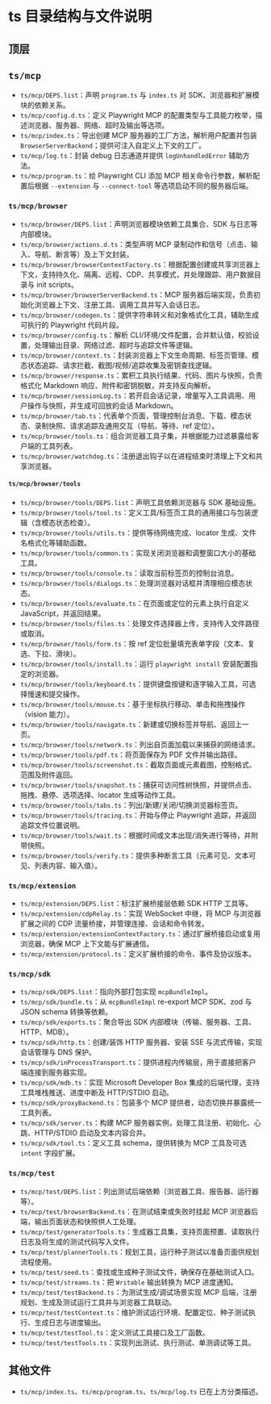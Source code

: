 # ts 目录结构与文件说明

## 顶层

## `ts/mcp`
- `ts/mcp/DEPS.list`：声明 `program.ts` 与 `index.ts` 对 SDK、浏览器和扩展模块的依赖关系。
- `ts/mcp/config.d.ts`：定义 Playwright MCP 的配置类型与工具能力枚举，描述浏览器、服务器、网络、超时及输出等选项。
- `ts/mcp/index.ts`：导出创建 MCP 服务器的工厂方法，解析用户配置并包装 `BrowserServerBackend`；提供可注入自定义上下文的工厂。
- `ts/mcp/log.ts`：封装 debug 日志通道并提供 `logUnhandledError` 辅助方法。
- `ts/mcp/program.ts`：给 Playwright CLI 添加 MCP 相关命令行参数，解析配置后根据 `--extension` 与 `--connect-tool` 等选项启动不同的服务器后端。

### `ts/mcp/browser`
- `ts/mcp/browser/DEPS.list`：声明浏览器模块依赖工具集合、SDK 与日志等内部模块。
- `ts/mcp/browser/actions.d.ts`：类型声明 MCP 录制动作和信号（点击、输入、导航、断言等）及上下文封装。
- `ts/mcp/browser/browserContextFactory.ts`：根据配置创建或共享浏览器上下文，支持持久化、隔离、远程、CDP、共享模式，并处理跟踪、用户数据目录与 init scripts。
- `ts/mcp/browser/browserServerBackend.ts`：MCP 服务器后端实现，负责初始化浏览器上下文、注册工具、调用工具并写入会话日志。
- `ts/mcp/browser/codegen.ts`：提供字符串转义和对象格式化工具，辅助生成可执行的 Playwright 代码片段。
- `ts/mcp/browser/config.ts`：解析 CLI/环境/文件配置，合并默认值，校验设置，处理输出目录、网络过滤、超时与追踪文件等逻辑。
- `ts/mcp/browser/context.ts`：封装浏览器上下文生命周期、标签页管理、模态状态追踪、请求拦截、截图/视频/追踪收集及密钥查找逻辑。
- `ts/mcp/browser/response.ts`：累积工具执行结果、代码、图片与快照，负责格式化 Markdown 响应、附件和密钥脱敏，并支持反向解析。
- `ts/mcp/browser/sessionLog.ts`：若开启会话记录，增量写入工具调用、用户操作与快照，并生成可回放的会话 Markdown。
- `ts/mcp/browser/tab.ts`：代表单个页面，管理控制台消息、下载、模态状态、录制快照、请求追踪及通用交互（导航、等待、ref 定位）。
- `ts/mcp/browser/tools.ts`：组合浏览器工具子集，并根据能力过滤暴露给客户端的工具列表。
- `ts/mcp/browser/watchdog.ts`：注册退出钩子以在进程结束时清理上下文和共享浏览器。

#### `ts/mcp/browser/tools`
- `ts/mcp/browser/tools/DEPS.list`：声明工具依赖浏览器与 SDK 基础设施。
- `ts/mcp/browser/tools/tool.ts`：定义工具/标签页工具的通用接口与包装逻辑（含模态状态检查）。
- `ts/mcp/browser/tools/utils.ts`：提供等待网络完成、locator 生成、文件名格式化等辅助函数。
- `ts/mcp/browser/tools/common.ts`：实现关闭浏览器和调整窗口大小的基础工具。
- `ts/mcp/browser/tools/console.ts`：读取当前标签页的控制台消息。
- `ts/mcp/browser/tools/dialogs.ts`：处理浏览器对话框并清理相应模态状态。
- `ts/mcp/browser/tools/evaluate.ts`：在页面或定位的元素上执行自定义 JavaScript，并返回结果。
- `ts/mcp/browser/tools/files.ts`：处理文件选择器上传，支持传入文件路径或取消。
- `ts/mcp/browser/tools/form.ts`：按 ref 定位批量填充表单字段（文本、复选、下拉、滑块）。
- `ts/mcp/browser/tools/install.ts`：运行 `playwright install` 安装配置指定的浏览器。
- `ts/mcp/browser/tools/keyboard.ts`：提供键盘按键和逐字输入工具，可选择慢速和提交操作。
- `ts/mcp/browser/tools/mouse.ts`：基于坐标执行移动、单击和拖拽操作（vision 能力）。
- `ts/mcp/browser/tools/navigate.ts`：新建或切换标签并导航、返回上一页。
- `ts/mcp/browser/tools/network.ts`：列出自页面加载以来捕获的网络请求。
- `ts/mcp/browser/tools/pdf.ts`：将页面保存为 PDF 文件并输出路径。
- `ts/mcp/browser/tools/screenshot.ts`：截取页面或元素截图，控制格式、范围及附件返回。
- `ts/mcp/browser/tools/snapshot.ts`：捕获可访问性树快照，并提供点击、拖拽、悬停、选项选择、locator 生成等动作工具。
- `ts/mcp/browser/tools/tabs.ts`：列出/新建/关闭/切换浏览器标签页。
- `ts/mcp/browser/tools/tracing.ts`：开始与停止 Playwright 追踪，并返回追踪文件位置说明。
- `ts/mcp/browser/tools/wait.ts`：根据时间或文本出现/消失进行等待，并附带快照。
- `ts/mcp/browser/tools/verify.ts`：提供多种断言工具（元素可见、文本可见、列表内容、输入值）。

### `ts/mcp/extension`
- `ts/mcp/extension/DEPS.list`：标注扩展桥接层依赖 SDK HTTP 工具等。
- `ts/mcp/extension/cdpRelay.ts`：实现 WebSocket 中继，将 MCP 与浏览器扩展之间的 CDP 流量桥接，并管理连接、会话和命令转发。
- `ts/mcp/extension/extensionContextFactory.ts`：通过扩展桥接启动或复用浏览器，确保 MCP 上下文能与扩展通信。
- `ts/mcp/extension/protocol.ts`：定义扩展桥接的命令、事件及协议版本。

### `ts/mcp/sdk`
- `ts/mcp/sdk/DEPS.list`：指向外部打包实现 `mcpBundleImpl`。
- `ts/mcp/sdk/bundle.ts`：从 `mcpBundleImpl` re-export MCP SDK、zod 与 JSON schema 转换等依赖。
- `ts/mcp/sdk/exports.ts`：聚合导出 SDK 内部模块（传输、服务器、工具、HTTP、MDB）。
- `ts/mcp/sdk/http.ts`：创建/装饰 HTTP 服务器、安装 SSE 与流式传输，实现会话管理与 DNS 保护。
- `ts/mcp/sdk/inProcessTransport.ts`：提供进程内传输层，用于直接把客户端连接到服务器实现。
- `ts/mcp/sdk/mdb.ts`：实现 Microsoft Developer Box 集成的后端代理，支持工具堆栈推送、进度中断及 HTTP/STDIO 启动。
- `ts/mcp/sdk/proxyBackend.ts`：包装多个 MCP 提供者，动态切换并暴露统一工具列表。
- `ts/mcp/sdk/server.ts`：构建 MCP 服务器实例，处理工具注册、初始化、心跳、HTTP/STDIO 启动及文本内容合并。
- `ts/mcp/sdk/tool.ts`：定义工具 schema，提供转换为 MCP 工具及可选 `intent` 字段扩展。

### `ts/mcp/test`
- `ts/mcp/test/DEPS.list`：列出测试后端依赖（浏览器工具、报告器、运行器等）。
- `ts/mcp/test/browserBackend.ts`：在测试结束或失败时挂起 MCP 浏览器后端，输出页面状态和快照供人工处理。
- `ts/mcp/test/generatorTools.ts`：生成器工具集，支持页面预置、读取执行日志及将生成的测试代码写入文件。
- `ts/mcp/test/plannerTools.ts`：规划工具，运行种子测试以准备页面供规划流程使用。
- `ts/mcp/test/seed.ts`：查找或生成种子测试文件，确保存在基础测试入口。
- `ts/mcp/test/streams.ts`：把 `Writable` 输出转换为 MCP 进度通知。
- `ts/mcp/test/testBackend.ts`：为测试生成/调试场景实现 MCP 后端，注册规划、生成及测试运行工具并与浏览器工具联动。
- `ts/mcp/test/testContext.ts`：维护测试运行环境、配置定位、种子测试执行、生成日志与进度输出。
- `ts/mcp/test/testTool.ts`：定义测试工具接口及工厂函数。
- `ts/mcp/test/testTools.ts`：实现列出测试、执行测试、单测调试等工具。

## 其他文件
- `ts/mcp/index.ts`、`ts/mcp/program.ts`、`ts/mcp/log.ts` 已在上方分类描述。
